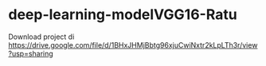 # deep-learning-modelVGG16-Ratu

Download project di https://drive.google.com/file/d/1BHxJHMjBbtg96xjuCwiNxtr2kLpLTh3r/view?usp=sharing
